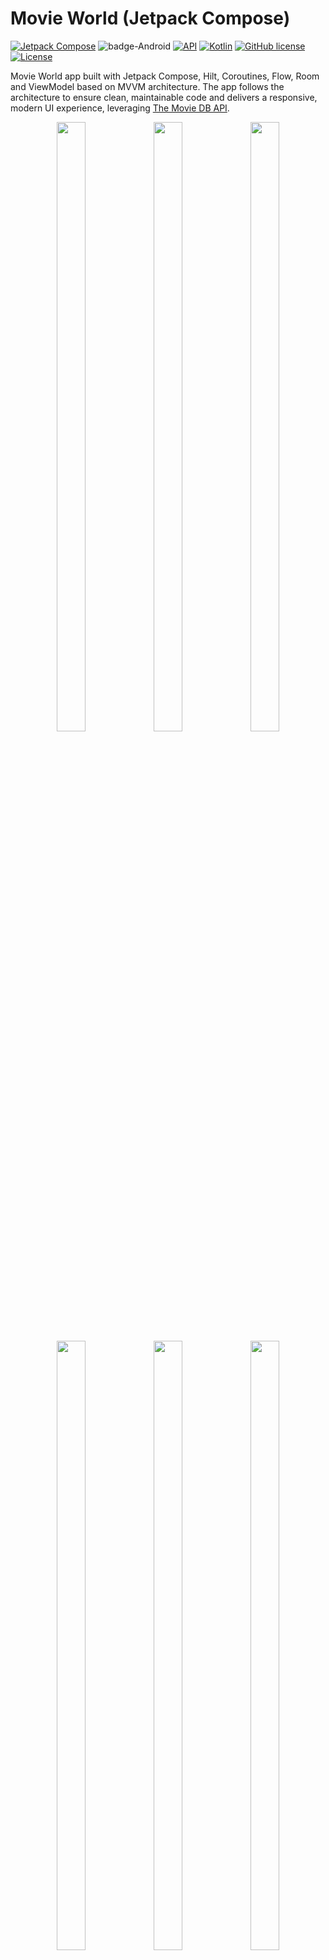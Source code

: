 # Movie World (Jetpack Compose) 
[![Jetpack Compose](https://img.shields.io/badge/Jetpack%20Compose-1.9.0-%230075FF.svg)](https://developer.android.com/jetpack/compose)
![badge-Android](https://img.shields.io/badge/Platform-Android-brightgreen)
[![API](https://img.shields.io/badge/API-23%2B-brightgreen.svg?style=flat)](https://android-arsenal.com/api?level=23)
[![Kotlin](https://img.shields.io/badge/Kotlin-2.2.10-blue.svg?style=flat&logo=kotlin)](https://kotlinlang.org)
[![GitHub license](https://img.shields.io/badge/license-Apache%20License%202.0-blue.svg?style=flat)](https://www.apache.org/licenses/LICENSE-2.0)
<a href="https://github.com/piashcse"><img alt="License" src="https://img.shields.io/static/v1?label=GitHub&message=piashcse&color=C51162"/></a>

Movie World app built with Jetpack Compose, Hilt, Coroutines, Flow, Room and ViewModel based on MVVM architecture. The app follows the architecture to ensure clean, maintainable code and delivers a responsive, modern UI experience, leveraging [The Movie DB API](https://www.themoviedb.org). </br>


<p align="center">
  <img width="30%" height="50%" src="https://github.com/piashcse/Hilt-MVVM-Compose-Movie/blob/master/screenshots/1730809622225_100.PNG" />
 <img width="30%" height="50%" src="https://github.com/piashcse/Hilt-MVVM-Compose-Movie/blob/master/screenshots/1730809653767_100.PNG" />
  <img width="30%" height="50%" src="https://github.com/piashcse/Hilt-MVVM-Compose-Movie/blob/master/screenshots/1732207539374_100.PNG" />
  <img width="30%" height="50%" src="https://github.com/piashcse/Hilt-MVVM-Compose-Movie/blob/master/screenshots/1730809637511_100.PNG" />
  <img width="30%" height="50%" src="https://github.com/piashcse/Hilt-MVVM-Compose-Movie/blob/master/screenshots/1741789387634_100.PNG" />
  <img width="30%" height="50%" src="https://github.com/piashcse/Hilt-MVVM-Compose-Movie/blob/master/screenshots/1732207549776_100.PNG" />
</p>

<p align="center" width="100%">
   <img width="35%" height="50%" src="https://github.com/piashcse/Hilt-MVVM-Compose-Movie/blob/master/screenshots/movie_world.gif" />
 </p>

# Main Features
- Movie
  - Movie List  
  - Movie Search
  - Movie Detail
  - Recommended Movie
  - Favorite Movie in room DB
- TV Series
  - TV Series List
  - TV Series Search
  - TV Series Detail
  - Recommended TV Series
  - Favorite TV Series in room DB
- Celebrities
  - Popular Celebrities
  - Trending Celebrities
  - Celebrity Search
- Artist detail
- Filter with genre 
- Pagination with paging3
- Bottom navigation
- Network connection state with SnackBar


## Architecture 🏗️
  - MVVM Architecture (Model - ComposableView - ViewModel)
  - Repository pattern

<p align="center">
  <img width="72%" height="722%" src="https://github.com/piashcse/Hilt-MVVM-Compose-Movie/blob/master/screenshots/mvvm.png" />
</p>
<p align="center">
<b>Fig.  MVVM (Model - ComposableView - ViewModel) design pattern.</b>
</p>

## API Key 🔑
You will need to provide a developer key to fetch the data from TMDB API.
* Generate a new key (v3 auth) from [here](https://www.themoviedb.org/settings/api). Copy the key and go back to the project.
* Add the key to build config in `./app/build.gradle`:

```kotlin
defaultConfig {
    ...
    buildConfigField("String", "API_KEY", '"TMDB_API_KEY"')
    ...
}
```

## Built With 🛠
- [Kotlin](https://kotlinlang.org/) - First class and official programming language for Android development.
- [Jetpack Compose](https://developer.android.com/jetpack/compose) - Jetpack Compose is Android’s modern toolkit for building native UI.
- [Coroutines](https://kotlinlang.org/docs/reference/coroutines-overview.html) - For asynchronous and more..
- [Flow](https://kotlin.github.io/kotlinx.coroutines/kotlinx-coroutines-core/kotlinx.coroutines.flow/-flow/) - A cold asynchronous data stream that sequentially emits values and completes normally or with an exception.
- [Android Architecture Components](https://developer.android.com/topic/libraries/architecture) - Collection of libraries that help you design robust, testable, and maintainable apps.
  - [LiveData](https://developer.android.com/topic/libraries/architecture/livedata) - Data objects that notify views when the underlying database changes.
  - [ViewModel](https://developer.android.com/topic/libraries/architecture/viewmodel) - Stores UI-related data that isn't destroyed on UI changes.
  - [Paging3](https://developer.android.com/topic/libraries/architecture/paging/v3-overview) - The Paging library helps you load and display pages of data from a larger dataset from local storage or over network
- [Dependency Injection](https://developer.android.com/training/dependency-injection)
  - [Hilt](https://dagger.dev/hilt) - Easier way to incorporate Dagger DI into Android apps.
- [Room](https://developer.android.com/training/data-storage/room) - The Room database provides an abstraction layer over SQLite to allow fluent database access while harnessing the full power of SQLite
- [Retrofit](https://square.github.io/retrofit/) - A type-safe HTTP client for Android and Java.
- [Material Components for Android](https://github.com/material-components/material-components-android) - Modular and customizable Material Design UI components for Android.
- [Timber](https://github.com/JakeWharton/timber) - A logger with a small, extensible API which provides utility on top of Android's normal Log class.

## 👨 Developed By

<a href="https://twitter.com/piashcse" target="_blank">
  <img src="https://avatars.githubusercontent.com/piashcse" width="80" align="left">
</a>

**Mehedi Hassan Piash**

[![Twitter](https://img.shields.io/badge/-Twitter-1DA1F2?logo=x&logoColor=white&style=for-the-badge)](https://twitter.com/piashcse)
[![Medium](https://img.shields.io/badge/-Medium-00AB6C?logo=medium&logoColor=white&style=for-the-badge)](https://medium.com/@piashcse)
[![Linkedin](https://img.shields.io/badge/-LinkedIn-0077B5?logo=linkedin&logoColor=white&style=for-the-badge)](https://www.linkedin.com/in/piashcse/)
[![Web](https://img.shields.io/badge/-Web-0073E6?logo=appveyor&logoColor=white&style=for-the-badge)](https://piashcse.github.io/)
[![Blog](https://img.shields.io/badge/-Blog-0077B5?logo=readme&logoColor=white&style=for-the-badge)](https://piashcse.blogspot.com)

# License
```
Copyright 2024 piashcse (Mehedi Hassan Piash)

Licensed under the Apache License, Version 2.0 (the "License");
you may not use this file except in compliance with the License.
You may obtain a copy of the License at

    http://www.apache.org/licenses/LICENSE-2.0

Unless required by applicable law or agreed to in writing, software
distributed under the License is distributed on an "AS IS" BASIS,
WITHOUT WARRANTIES OR CONDITIONS OF ANY KIND, either express or implied.
See the License for the specific language governing permissions and
limitations under the License.
```


